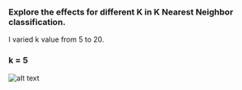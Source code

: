 ### Explore the effects for different K in K Nearest Neighbor classification.

I varied k value from 5 to 20.

### k = 5
![alt text](rmuddur_uni_5.png)

